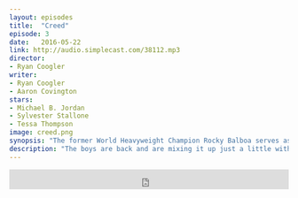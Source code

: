 ```yaml
---
layout: episodes
title:  "Creed"
episode: 3
date:   2016-05-22
link: http://audio.simplecast.com/38112.mp3
director: 
- Ryan Coogler
writer: 
- Ryan Coogler
- Aaron Covington
stars: 
- Michael B. Jordan
- Sylvester Stallone
- Tessa Thompson
image: creed.png
synopsis: "The former World Heavyweight Champion Rocky Balboa serves as a trainer and mentor to Adonis Johnson, the son of his late friend and former rival Apollo Creed."
description: "The boys are back and are mixing it up just a little with Ryan Coogler's Creed. We talk about the Rocky Franchise, Creed's community  involvement and we can't get the stench of the DC movie universe off the podcast. "
---
```


<iframe frameborder='0' height='36px' scrolling='no' seamless src='https://simplecast.com/e/38112?style=dark' width='100%'></iframe>